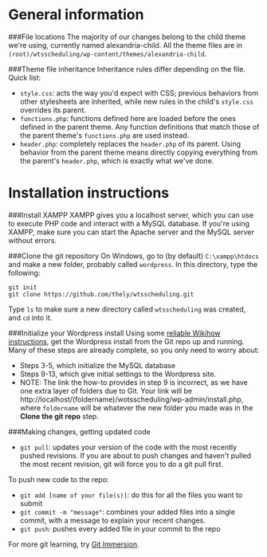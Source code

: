 # General information

###File locations
The majority of our changes belong to the child theme we're using, currently named
alexandria-child. All the theme files are in `(root)/wtsscheduling/wp-content/themes/alexandria-child`.

###Theme file inheritance
Inheritance rules differ depending on the file. Quick list:

- `style.css`: acts the way you'd expect with CSS; previous behaviors from other stylesheets
are inherited, while new rules in the child's `style.css` overrides its parent.
- `functions.php`: functions defined here are loaded before the ones defined in the parent
theme. Any function definitions that match those of the parent theme's `functions.php` are
used instead.
- `header.php`: completely replaces the `header.php` of its parent. Using behavior from the
parent theme means directly copying everything from the parent's `header.php`, which is
exactly what we've done.

# Installation instructions

###Install XAMPP
XAMPP gives you a localhost server, which you can use to execute PHP code and interact with a MySQL database. If you're using XAMPP, make sure you can start the Apache server and the MySQL server without errors.

###Clone the git repository
On Windows, go to (by default) `C:\xampp\htdocs` and make a new folder, probably called `wordpress`. In this directory, type the following:

	git init
	git clone https://github.com/thely/wtsscheduling.git

Type `ls` to make sure a new directory called `wtsscheduling` was created, and `cd` into it.

###Initialize your Wordpress install
Using some [reliable Wikihow instructions](http://www.wikihow.com/Install-Wordpress-on-XAMPP), get the Wordpress install from the Git repo up and running. Many of these steps are already complete, so you only need to worry about:

- Steps 3-5, which initialize the MySQL database
- Steps 9-13, which give initial settings to the Wordpress site.
- NOTE: The link the how-to provides in step 9 is incorrect, as we have one extra layer of folders due to Git. Your link will be http://localhost/(foldername)/wotsscheduling/wp-admin/install.php, where `foldername` will be whatever the new folder you made was in the **Clone the git repo** step.

###Making changes, getting updated code
- `git pull`: updates your version of the code with the most recently pushed revisions. If you are about to push changes and haven't pulled the most recent revision, git will force you to do a git pull first.

To push new code to the repo:
- `git add [name of your file(s)]`: do this for all the files you want to submit
- `git commit -m "message"`: combines your added files into a single commit, with a message to explain your recent changes.
- `git push`: pushes every added file in your commit to the repo

For more git learning, try [Git Immersion](http://gitimmersion.com/).
